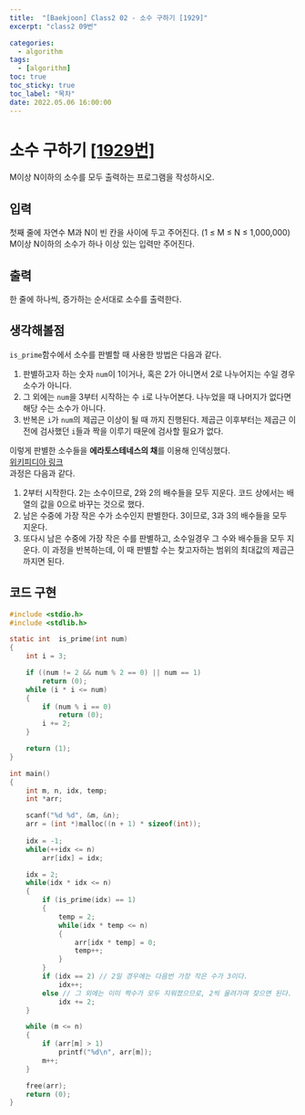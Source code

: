 ```yaml
---
title:  "[Baekjoon] Class2 02 - 소수 구하기 [1929]"
excerpt: "class2 09번"

categories:
  - algorithm
tags:
  - [algorithm]
toc: true
toc_sticky: true
toc_label: "목차"
date: 2022.05.06 16:00:00
---
```


# 소수 구하기 [[1929번]](https://www.acmicpc.net/problem/1929)
M이상 N이하의 소수를 모두 출력하는 프로그램을 작성하시오.    

## 입력
첫째 줄에 자연수 M과 N이 빈 칸을 사이에 두고 주어진다. (1 ≤ M ≤ N ≤ 1,000,000) M이상 N이하의 소수가 하나 이상 있는 입력만 주어진다.    

## 출력
한 줄에 하나씩, 증가하는 순서대로 소수를 출력한다.    

## 생각해볼점
`is_prime`함수에서 소수를 판별할 때 사용한 방법은 다음과 같다.    
1. 판별하고자 하는 숫자 `num`이 1이거나, 혹은 2가 아니면서 2로 나누어지는 수일 경우 소수가 아니다.    
2. 그 외에는 `num`을 3부터 시작하는 수 `i`로 나누어본다. 나누었을 때 나머지가 없다면 해당 수는 소수가 아니다.    
3. 반복은 `i`가 `num`의 제곱근 이상이 될 때 까지 진행된다. 제곱근 이후부터는 제곱근 이전에 검사했던 `i`들과 짝을 이루기 때문에 검사할 필요가 없다.    

이렇게 판별한 소수들을 **에라토스테네스의 채**를 이용해 인덱싱했다.    
[위키피디아 링크](https://ko.wikipedia.org/wiki/%EC%97%90%EB%9D%BC%ED%86%A0%EC%8A%A4%ED%85%8C%EB%84%A4%EC%8A%A4%EC%9D%98_%EC%B2%B4)    
과정은 다음과 같다.
1. 2부터 시작한다. 2는 소수이므로, 2와 2의 배수들을 모두 지운다. 코드 상에서는 배열의 값을 0으로 바꾸는 것으로 했다.    
2. 남은 수중에 가장 작은 수가 소수인지 판별한다. 3이므로, 3과 3의 배수들을 모두 지운다.    
3. 또다시 남은 수중에 가장 작은 수를 판별하고, 소수일경우 그 수와 배수들을 모두 지운다. 이 과정을 반복하는데, 이 때 판별할 수는 찾고자하는 범위의 최대값의 제곱근까지면 된다.    

## 코드 구현
```c
#include <stdio.h>
#include <stdlib.h>

static int	is_prime(int num)
{
	int	i = 3;

	if ((num != 2 && num % 2 == 0) || num == 1)
		return (0);
	while (i * i <= num)
	{
		if (num % i == 0)
			return (0);
		i += 2;
	}

	return (1);
}

int main()
{
	int	m, n, idx, temp;
	int	*arr;

	scanf("%d %d", &m, &n);
	arr = (int *)malloc((n + 1) * sizeof(int));
	
	idx = -1;
	while(++idx <= n)
		arr[idx] = idx;

	idx = 2;
	while(idx * idx <= n)
	{
		if (is_prime(idx) == 1)
		{
			temp = 2;
			while(idx * temp <= n)
			{
				arr[idx * temp] = 0;
				temp++;
			}
		}
		if (idx == 2) // 2일 경우에는 다음번 가장 작은 수가 3이다.
			idx++;
		else // 그 외에는 이미 짝수가 모두 지워졌으므로, 2씩 올려가며 찾으면 된다.
			idx += 2;
	}

	while (m <= n)
	{
		if (arr[m] > 1)
			printf("%d\n", arr[m]);
		m++;
	}

	free(arr);
	return (0);
}
```
